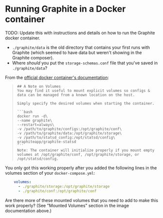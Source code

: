 # Running Graphite in a Docker container

TODO: Update this with instructions and details on how to run the Graphite docker container.
* `./graphite/data` is the old directory that contains your first runs with Graphite (which seemed to have data but weren't showing in the Graphite composer).
* Where *should* you put the `storage-schemas.conf` file that you've saved in `./graphite/data`?


From the [official docker container's documentation](https://hub.docker.com/r/graphiteapp/graphite-statsd):
 
>     ## A Note on Volumes
>     You may find it useful to mount explicit volumes so configs & data can be managed from a known location on the host.
> 
>     Simply specify the desired volumes when starting the container.
> 
>     ```bash
>     docker run -d\
>     --name graphite\
>     --restart=always\
>     -v /path/to/graphite/configs:/opt/graphite/conf\
>     -v /path/to/graphite/data:/opt/graphite/storage\
>     -v /path/to/statsd_config:/opt/statsd/config\
>     graphiteapp/graphite-statsd
>     ```
>     Note: The container will initialize properly if you mount empty volumes at /opt/graphite/conf, /opt/graphite/storage, or /opt/statsd/config.
> 

You only got this working properly after you added the following lines in the volumes section of your `docker-compose.yml`:

```yaml
    volumes:
      - ./graphite/storage:/opt/graphite/storage
      - ./graphite/conf:/opt/graphite/conf
```

Are there more of these mounted volumes that you need to add to make this work properly?  (See "Mounted Volumes" section in the image documentation above.)